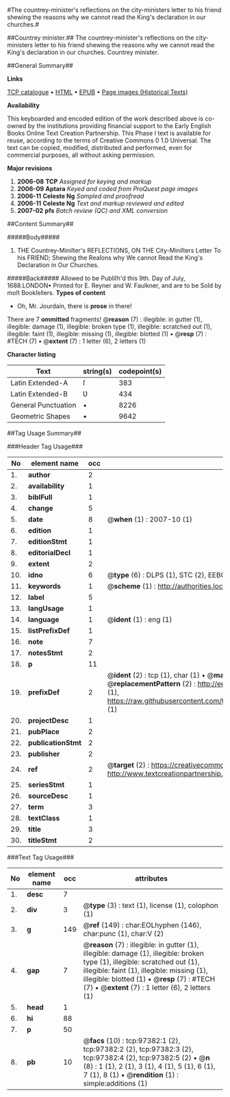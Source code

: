 #The countrey-minister's reflections on the city-ministers letter to his friend shewing the reasons why we cannot read the King's declaration in our churches.#

##Countrey minister.##
The countrey-minister's reflections on the city-ministers letter to his friend shewing the reasons why we cannot read the King's declaration in our churches.
Countrey minister.

##General Summary##

**Links**

[TCP catalogue](http://www.ota.ox.ac.uk/tcp/)  • 
[HTML](http://tei.it.ox.ac.uk/tcp/Texts-HTML/free/A34/A34754.html)  • 
[EPUB](http://tei.it.ox.ac.uk/tcp/Texts-EPUB/free/A34/A34754.epub) • 
[Page images (Historical Texts)](https://data.historicaltexts.jisc.ac.uk/view?pubId=eebo-13097338e&pageId=eebo-13097338e-97382-1)

**Availability**

This keyboarded and encoded edition of the
	       work described above is co-owned by the institutions
	       providing financial support to the Early English Books
	       Online Text Creation Partnership. This Phase I text is
	       available for reuse, according to the terms of Creative
	       Commons 0 1.0 Universal. The text can be copied,
	       modified, distributed and performed, even for
	       commercial purposes, all without asking permission.

**Major revisions**

1. __2006-08__ __TCP__ *Assigned for keying and markup*
1. __2006-09__ __Aptara__ *Keyed and coded from ProQuest page images*
1. __2006-11__ __Celeste Ng__ *Sampled and proofread*
1. __2006-11__ __Celeste Ng__ *Text and markup reviewed and edited*
1. __2007-02__ __pfs__ *Batch review (QC) and XML conversion*

##Content Summary##

#####Body#####

1. THE
Countrey-Miniſter's
REFLECTIONS,
ON THE
City-Miniſters Letter
To his FRIEND;
Shewing the Reaſons why We cannot Read the King's
Declaration in Our Churches.

#####Back#####
Allowed to be Publiſh'd this 9th. Day of July, 1688.LONDON• Printed for E. Reyner and W. Faulkner, and are
to be Sold by moſt Bookſellers.
**Types of content**

  * Oh, Mr. Jourdain, there is **prose** in there!

There are 7 **ommitted** fragments! 
 @__reason__ (7) : illegible: in gutter (1), illegible: damage (1), illegible: broken type (1), illegible: scratched out (1), illegible: faint (1), illegible: missing (1), illegible: blotted (1)  •  @__resp__ (7) : #TECH (7)  •  @__extent__ (7) : 1 letter (6), 2 letters (1)

**Character listing**


|Text|string(s)|codepoint(s)|
|---|---|---|
|Latin Extended-A|ſ|383|
|Latin Extended-B|Ʋ|434|
|General Punctuation|•|8226|
|Geometric Shapes|▪|9642|

##Tag Usage Summary##

###Header Tag Usage###

|No|element name|occ|attributes|
|---|---|---|---|
|1.|__author__|2||
|2.|__availability__|1||
|3.|__biblFull__|1||
|4.|__change__|5||
|5.|__date__|8| @__when__ (1) : 2007-10 (1)|
|6.|__edition__|1||
|7.|__editionStmt__|1||
|8.|__editorialDecl__|1||
|9.|__extent__|2||
|10.|__idno__|6| @__type__ (6) : DLPS (1), STC (2), EEBO-CITATION (1), OCLC (1), VID (1)|
|11.|__keywords__|1| @__scheme__ (1) : http://authorities.loc.gov/ (1)|
|12.|__label__|5||
|13.|__langUsage__|1||
|14.|__language__|1| @__ident__ (1) : eng (1)|
|15.|__listPrefixDef__|1||
|16.|__note__|7||
|17.|__notesStmt__|2||
|18.|__p__|11||
|19.|__prefixDef__|2| @__ident__ (2) : tcp (1), char (1)  •  @__matchPattern__ (2) : ([0-9\-]+):([0-9IVX]+) (1), (.+) (1)  •  @__replacementPattern__ (2) : http://eebo.chadwyck.com/downloadtiff?vid=$1&page=$2 (1), https://raw.githubusercontent.com/textcreationpartnership/Texts/master/tcpchars.xml#$1 (1)|
|20.|__projectDesc__|1||
|21.|__pubPlace__|2||
|22.|__publicationStmt__|2||
|23.|__publisher__|2||
|24.|__ref__|2| @__target__ (2) : https://creativecommons.org/publicdomain/zero/1.0/ (1), http://www.textcreationpartnership.org/docs/. (1)|
|25.|__seriesStmt__|1||
|26.|__sourceDesc__|1||
|27.|__term__|3||
|28.|__textClass__|1||
|29.|__title__|3||
|30.|__titleStmt__|2||


###Text Tag Usage###

|No|element name|occ|attributes|
|---|---|---|---|
|1.|__desc__|7||
|2.|__div__|3| @__type__ (3) : text (1), license (1), colophon (1)|
|3.|__g__|149| @__ref__ (149) : char:EOLhyphen (146), char:punc (1), char:V (2)|
|4.|__gap__|7| @__reason__ (7) : illegible: in gutter (1), illegible: damage (1), illegible: broken type (1), illegible: scratched out (1), illegible: faint (1), illegible: missing (1), illegible: blotted (1)  •  @__resp__ (7) : #TECH (7)  •  @__extent__ (7) : 1 letter (6), 2 letters (1)|
|5.|__head__|1||
|6.|__hi__|88||
|7.|__p__|50||
|8.|__pb__|10| @__facs__ (10) : tcp:97382:1 (2), tcp:97382:2 (2), tcp:97382:3 (2), tcp:97382:4 (2), tcp:97382:5 (2)  •  @__n__ (8) : 1 (1), 2 (1), 3 (1), 4 (1), 5 (1), 6 (1), 7 (1), 8 (1)  •  @__rendition__ (1) : simple:additions (1)|
